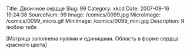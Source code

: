 Title: Двоичное сердце 
Slug: 99 
Category: xkcd 
Date: 2007-09-16 19:24:38 
SourceNum: 99 
Image: /comics/0099.jpg 
MicroImage: /comics/0099_micro.gif 
MiniImage: /comics/0099_mini.jpg 
Description: Я люблю тебя 

[Матрица заполнена нулями и единицами. Область в форме сердца красного цвета]